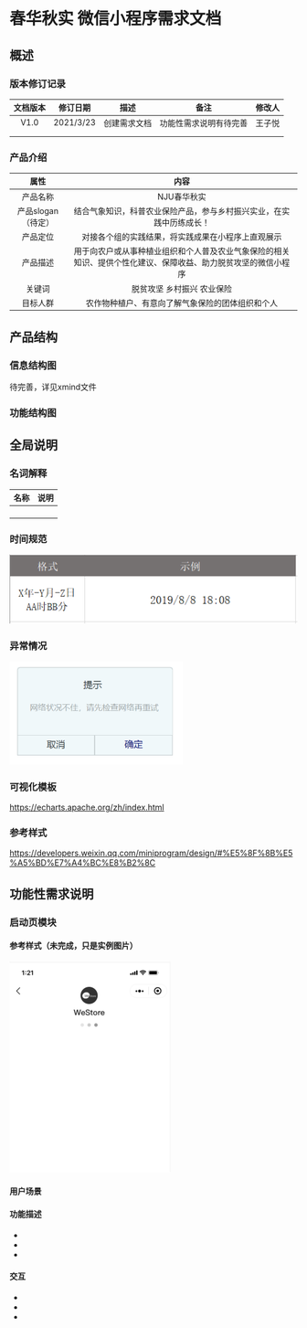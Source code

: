 # 春华秋实 微信小程序需求文档 





## 概述



### 版本修订记录

| 文档版本 | 修订日期  |     描述     |          备注          | 修改人 |
| :------: | :-------: | :----------: | :--------------------: | :----: |
|   V1.0   | 2021/3/23 | 创建需求文档 | 功能性需求说明有待完善 | 王子悦 |
|          |           |              |                        |        |
|          |           |              |                        |        |



### 产品介绍

|        属性        |                             内容                             |
| :----------------: | :----------------------------------------------------------: |
|      产品名称      |                         NJU春华秋实                          |
| 产品slogan（待定） | 结合气象知识，科普农业保险产品，参与乡村振兴实业，在实践中历练成长！ |
|      产品定位      |      对接各个组的实践结果，将实践成果在小程序上直观展示      |
|      产品描述      | 用于向农户或从事种植业组织和个人普及农业气象保险的相关知识、提供个性化建议、保障收益、助力脱贫攻坚的微信小程序 |
|       关键词       |                  脱贫攻坚 乡村振兴 农业保险                  |
|      目标人群      |       农作物种植户、有意向了解气象保险的团体组织和个人       |



## 产品结构

### 信息结构图

待完善，详见xmind文件

### 功能结构图







## 全局说明

### 名词解释

| 名称 | 说明 |
| :--: | ---- |
|      |      |
|      |      |
|      |      |
|      |      |

### 时间规范

![img](春华秋实微信小程序开发文档.assets/n2EslupwSoeSTew9cQJG.png)



### 异常情况

<img src="春华秋实微信小程序开发文档.assets/t0FJ5JlY5JWzUitGKcMc.png" alt="img" style="zoom: 67%;" />

### 可视化模板

https://echarts.apache.org/zh/index.html

### 参考样式

https://developers.weixin.qq.com/miniprogram/design/#%E5%8F%8B%E5%A5%BD%E7%A4%BC%E8%B2%8C

## 功能性需求说明

### 启动页模块

#### 参考样式（未完成，只是实例图片）

<img src="春华秋实微信小程序开发文档.assets/截屏2021-03-23 12.34.03.png" alt="截屏2021-03-23 12.34.03" style="zoom: 50%;" />

#### 用户场景

#### 功能描述

- 
-  
-  

#### 交互

-  
-  
-  


